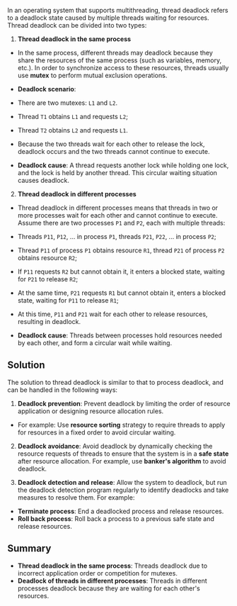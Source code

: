 In an operating system that supports multithreading, thread deadlock refers to a deadlock state caused by multiple threads waiting for resources. Thread deadlock can be divided into two types:

1. **Thread deadlock in the same process**
- In the same process, different threads may deadlock because they share the resources of the same process (such as variables, memory, etc.). In order to synchronize access to these resources, threads usually use **mutex** to perform mutual exclusion operations.
- **Deadlock scenario**:
- There are two mutexes: `L1` and `L2`.
- Thread `T1` obtains `L1` and requests `L2`;
- Thread `T2` obtains `L2` and requests `L1`.
- Because the two threads wait for each other to release the lock, deadlock occurs and the two threads cannot continue to execute.

- **Deadlock cause**: A thread requests another lock while holding one lock, and the lock is held by another thread. This circular waiting situation causes deadlock.

2. **Thread deadlock in different processes**
- Thread deadlock in different processes means that threads in two or more processes wait for each other and cannot continue to execute. Assume there are two processes `P1` and `P2`, each with multiple threads:
- Threads `P11`, `P12`, ... in process `P1`, threads `P21`, `P22`, ... in process `P2`;
- Thread `P11` of process `P1` obtains resource `R1`, thread `P21` of process `P2` obtains resource `R2`;
- If `P11` requests `R2` but cannot obtain it, it enters a blocked state, waiting for `P21` to release `R2`;
- At the same time, `P21` requests `R1` but cannot obtain it, enters a blocked state, waiting for `P11` to release `R1`;
- At this time, `P11` and `P21` wait for each other to release resources, resulting in deadlock.

- **Deadlock cause**: Threads between processes hold resources needed by each other, and form a circular wait while waiting.

## Solution
The solution to thread deadlock is similar to that to process deadlock, and can be handled in the following ways:

1. **Deadlock prevention**: Prevent deadlock by limiting the order of resource application or designing resource allocation rules.
- For example: Use **resource sorting** strategy to require threads to apply for resources in a fixed order to avoid circular waiting.

2. **Deadlock avoidance**: Avoid deadlock by dynamically checking the resource requests of threads to ensure that the system is in a **safe state** after resource allocation. For example, use **banker's algorithm** to avoid deadlock.

3. **Deadlock detection and release**: Allow the system to deadlock, but run the deadlock detection program regularly to identify deadlocks and take measures to resolve them. For example:
- **Terminate process**: End a deadlocked process and release resources.
- **Roll back process**: Roll back a process to a previous safe state and release resources.

## Summary
- **Thread deadlock in the same process**: Threads deadlock due to incorrect application order or competition for mutexes.
- **Deadlock of threads in different processes**: Threads in different processes deadlock because they are waiting for each other's resources.